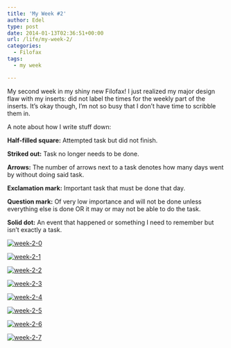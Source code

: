 ```yaml
---
title: 'My Week #2'
author: Edel
type: post
date: 2014-01-13T02:36:51+00:00
url: /life/my-week-2/
categories:
  - Filofax
tags:
  - my week

---
```

My second week in my shiny new Filofax! I just realized my major design flaw with my inserts: did not label the times for the weekly part of the inserts. It&#8217;s okay though, I&#8217;m not so busy that I don&#8217;t have time to scribble them in.

A note about how I write stuff down:

**Half-filled square:** Attempted task but did not finish.
  
**Striked out:** Task no longer needs to be done.
  
**Arrows:** The number of arrows next to a task denotes how many days went by without doing said task.
  
**Exclamation mark:** Important task that must be done that day.
  
**Question mark:** Of very low importance and will not be done unless everything else is done OR it may or may not be able to do the task.
  
**Solid dot:** An event that happened or something I need to remember but isn&#8217;t exactly a task.

[<img src="http://scattered.me/wp-content/uploads/2014/01/week-2-01.png" alt="week-2-0" class="img-responsive" />][1]

[<img src="http://scattered.me/wp-content/uploads/2014/01/week-2-1.png" alt="week-2-1" class="img-responsive" />][2]

[<img src="http://scattered.me/wp-content/uploads/2014/01/week-2-2.png" alt="week-2-2" class="img-responsive" />][3]

[<img src="http://scattered.me/wp-content/uploads/2014/01/week-2-3.png" alt="week-2-3" class="img-responsive" />][4]

[<img src="http://scattered.me/wp-content/uploads/2014/01/week-2-4.png" alt="week-2-4" class="img-responsive" />][5]

[<img src="http://scattered.me/wp-content/uploads/2014/01/week-2-5.png" alt="week-2-5" class="img-responsive" />][6]

[<img src="http://scattered.me/wp-content/uploads/2014/01/week-2-6.png" alt="week-2-6" class="img-responsive" />][7]

[<img src="http://scattered.me/wp-content/uploads/2014/01/week-2-7.png" alt="week-2-7" class="img-responsive" />][8]

<ol class="footnote">
</ol>

 [1]: http://scattered.me/wp-content/uploads/2014/01/week-2-01.png
 [2]: http://scattered.me/wp-content/uploads/2014/01/week-2-1.png
 [3]: http://scattered.me/wp-content/uploads/2014/01/week-2-2.png
 [4]: http://scattered.me/wp-content/uploads/2014/01/week-2-3.png
 [5]: http://scattered.me/wp-content/uploads/2014/01/week-2-4.png
 [6]: http://scattered.me/wp-content/uploads/2014/01/week-2-5.png
 [7]: http://scattered.me/wp-content/uploads/2014/01/week-2-6.png
 [8]: http://scattered.me/wp-content/uploads/2014/01/week-2-7.png